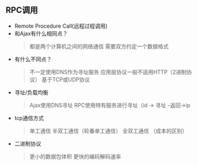 ## RPC调用
- Remote Procedure Call(远程过程调用)
- 和Ajax有什么相同点？
    > 都是两个计算机之间的网络通信
    > 需要双方约定一个数据格式
- 有什么不同点？
    > 不一定使用DNS作为寻址服务
    > 应用层协议一般不适用HTTP（2进制协议）
    > 基于TCP或UDP协议
- 寻址/负载均衡
    > Ajax使用DNS寻址
    > RPC使用特有服务进行寻址（id -> 寻址 -返回->ip
- tcp通信方式
    > 单工通信
    > 半双工通信（轮番单工通信）
    > 全双工通信 （成本的区别）
- 二进制协议
    > 更小的数据包体积
    > 更快的编码解码速率 